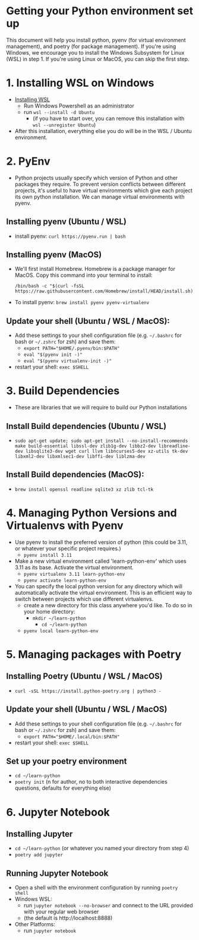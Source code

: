 # Getting your Python environment set up

This document will help you install python, pyenv (for virtual environment management), and poetry (for package management). If you're using Windows, we encourage you to install the Windows Subsystem for Linux (WSL) in step 1. If you're using Linux or MacOS, you can skip the first step. 

# 1. Installing WSL on Windows
- [Installing WSL](https://learn.microsoft.com/en-us/windows/wsl/install)
	- Run Windows Powershell as an administrator 
	- run `wsl --install -d Ubuntu`
		- (if you have to start over, you can remove this installation with `wsl --unregister Ubuntu`)
- After this installation, everything else you do will be in the WSL / Ubuntu environment.
  
# 2. PyEnv
- Python projects usually specify which version of Python and other packages they require. To prevent version conflicts between different projects, it's useful to have virtual environments which give each project its own python installation. We can manage virtual environments with pyenv.

## Installing pyenv (Ubuntu / WSL)
- install pyenv: `curl https://pyenv.run | bash`

## Installing pyenv (MacOS)
- We'll first install Homebrew. Homebrew is a package manager for MacOS. Copy this command into your terminal to install:
  ```
  /bin/bash -c "$(curl -fsSL https://raw.githubusercontent.com/Homebrew/install/HEAD/install.sh)"
  ```
- To install pyenv: `brew install pyenv pyenv-virtualenv`

## Update your shell (Ubuntu / WSL / MacOS):
- Add these settings to your shell configuration file  (e.g. `~/.bashrc` for bash or `~/.zshrc` for zsh) and save them:
	- `export PATH="$HOME/.pyenv/bin:$PATH"`
	- `eval "$(pyenv init -)"` 
	- `eval "$(pyenv virtualenv-init -)"`
- restart your shell: `exec $SHELL`

# 3. Build Dependencies
- These are libraries that we will require to build our Python installations

## Install Build dependencies (Ubuntu / WSL)
- `sudo apt-get update; sudo apt-get install --no-install-recommends make build-essential libssl-dev zlib1g-dev libbz2-dev libreadline-dev libsqlite3-dev wget curl llvm libncurses5-dev xz-utils tk-dev libxml2-dev libxmlsec1-dev libffi-dev liblzma-dev`

## Install Build dependencies (MacOS):
- `brew install openssl readline sqlite3 xz zlib tcl-tk`

# 4. Managing Python Versions and Virtualenvs with Pyenv
- Use pyenv to install the preferred version of python (this could be 3.11, or whatever your specific project requires.)
	- `pyenv install 3.11`
- Make a new virtual environment called 'learn-python-env' which uses 3.11 as its base. Activate the virtual environment.
	- `pyenv virtualenv 3.11 learn-python-env`
	- `pyenv activate learn-python-env`
- You can specify the local python version for any directory which will automatically activate the virtual environment. This is an efficient way to switch between projects which use different virtualenvs.
	- create a new directory for this class anywhere you'd like. To do so in your home directory:
  		- `mkdir ~/learn-python`
    		- `cd ~/learn-python`
  	- `pyenv local learn-python-env`

# 5. Managing packages with Poetry

## Installing Poetry (Ubuntu / WSL / MacOS)
- `curl -sSL https://install.python-poetry.org | python3 -`

## Update your shell (Ubuntu / WSL / MacOS)
- Add these settings to your shell configuration file  (e.g. `~/.bashrc` for bash or `~/.zshrc` for zsh) and save them:
	- `export PATH="$HOME/.local/bin:$PATH"`
- restart your shell: `exec $SHELL`

## Set up your poetry environment
- `cd ~/learn-python`
- `poetry init` (n for author, no to both interactive dependencies questions, defaults for everything else)

# 6. Jupyter Notebook

## Installing Jupyter
- `cd ~/learn-python` (or whatever you named your directory from step 4)
- `poetry add jupyter`

## Running Jupyter Notebook
- Open a shell with the environment configuration by running `poetry shell`
- Windows WSL:
	- run `jupyter notebook --no-browser` and connect to the URL provided with your regular web browser
 	- (the default is http://localhost:8888)
- Other Platforms:
	- run `jupyter notebook`
